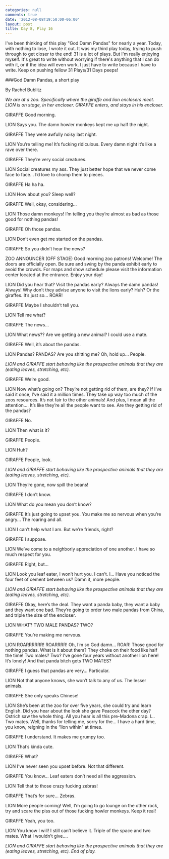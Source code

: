 ```yaml
---
categories: null
comments: true
date: '2012-08-08T19:50:00-06:00'
layout: post
title: Day 8, Play 16
---
```


I've been thinking of this play "God Damn Pandas" for nearly a year. Today, with nothing to lose, I wrote it out. It was my third play today, trying to push through to get closer to the end! 31 is a lot of plays. But I'm really enjoying myself. It's great to write without worrying if there's anything that I can do with it, or if the idea will even work. I just have to write because I have to write. Keep on pushing fellow 31 Plays/31 Days peeps!


###God Damn Pandas, a short play

By Rachel Bublitz

*We are at a zoo. Specifically where the giraffe and lion enclosers meet. LION is on stage, in her encloser. GIRAFFE enters, and stays in his encloser.*

GIRAFFE
Good morning.

LION
Says you. The damn howler monkeys kept me up half the night.

GIRAFFE
They were awfully noisy last night.

LION
You’re telling me! It’s fucking ridiculous. Every damn night it’s like a rave over there. 

GIRAFFE
They’re very social creatures.

LION
Social creatures my ass. They just better hope that we never come face to face... I’d love to chomp them to pieces.

GIRAFFE
Ha ha ha.

LION
How about you? Sleep well?

GIRAFFE
Well, okay, considering...

LION
Those damn monkeys! I’m telling you they’re almost as bad as those good for nothing pandas!

GIRAFFE
Oh those pandas.

LION
Don’t even get me started on the pandas.

GIRAFFE
So you didn’t hear the news?

ZOO ANNOUNCER (OFF STAGE)
Good morning zoo patrons! Welcome! The doors are officially open. Be sure and swing by the panda exhibit early to avoid the crowds. For maps and show schedule please visit the information center located at the entrance. Enjoy your day!

LION
Did you hear that? Visit the pandas early? Always the damn pandas! Always! Why don’t they advise anyone to visit the lions early? Huh? Or the giraffes. It’s just so... ROAR!

GIRAFFE
Maybe I shouldn’t tell you.

LION
Tell me what?

GIRAFFE
The news...

LION
What news?? Are we getting a new animal? I could use a mate. 

GIRAFFE
Well, it’s about the pandas.

LION
Pandas? PANDAS? Are you shitting me? Oh, hold up... People.

*LION and GIRAFFE start behaving like the prospective animals that they are (eating leaves, stretching, etc).*

GIRAFFE
We’re good.

LION
Now what’s going on? They’re not getting rid of them, are they? If I’ve said it once, I’ve said it a million times. They take up way too much of the zoos resources. It’s not fair to the other animals! And plus, I mean all the attention.... It’s like they’re all the people want to see. Are they getting rid of the pandas?

GIRAFFE
No.

LION
Then what is it?

GIRAFFE
People.

LION
Huh?

GIRAFFE
People, look.

*LION and GIRAFFE start behaving like the prospective animals that they are (eating leaves, stretching, etc).*

LION
They’re gone, now spill the beans!

GIRAFFE
I don’t know.

LION
What do you mean you don’t know?

GIRAFFE
It’s just going to upset you. You make me so nervous when you’re angry... The roaring and all.

LION
I can’t help what I am. But we’re friends, right?

GIRAFFE
I suppose.

LION
We’ve come to a neighborly appreciation of one another. I have so much respect for you.

GIRAFFE
Right, but...

LION
Look you leaf eater, I won’t hurt you. I can’t. I... Have you noticed the four feet of cement between us? Damn it, more people.

*LION and GIRAFFE start behaving like the prospective animals that they are (eating leaves, stretching, etc).*

GIRAFFE
Okay, here’s the deal. They want a panda baby, they want a baby and they want one bad. They’re going to order two male pandas from China, and triple the size of the encloser.

LION
WHAT? TWO MALE PANDAS? TWO?

GIRAFFE
You’re making me nervous.

LION
ROARRRRRR! ROARRRR! Oh, I’m so God damn... ROAR! Those good for nothing pandas. What is it about them? They choke on their food like half the time! Two males? Two? I’ve gone four years without another lion here! It’s lonely! And that panda bitch gets TWO MATES?

GIRAFFE
I guess that pandas are very... Particular.

LION
Not that anyone knows, she won’t talk to any of us. The lesser animals.

GIRAFFE
She only speaks Chinese!

LION
She’s been at the zoo for over five years, she could try and learn English. Did you hear about the look she gave Peacock the other day? Ostrich saw the whole thing. All you hear is all this pre-Madona crap. I... Two mates. Well, thanks for telling me, sorry for the... I have a hard time, you know, reigning in the “lion within” at times.

GIRAFFE
I understand. It makes me grumpy too.

LION
That’s kinda cute.

GIRAFFE
What?

LION
I’ve never seen you upset before. Not that different.

GIRAFFE
You know... Leaf eaters don’t need all the aggression.

LION
Tell that to those crazy fucking zebras!

GIRAFFE
That’s for sure... Zebras.

LION
More people coming! Well, I’m going to go lounge on the other rock, try and scare the piss out of those fucking howler monkeys. Keep it real!

GIRAFFE
Yeah, you too.

LION
You know I will! I still can’t believe it. Triple of the space and two mates. What I wouldn’t give....

*LION and GIRAFFE start behaving like the prospective animals that they are (eating leaves, stretching, etc). End of play.*
